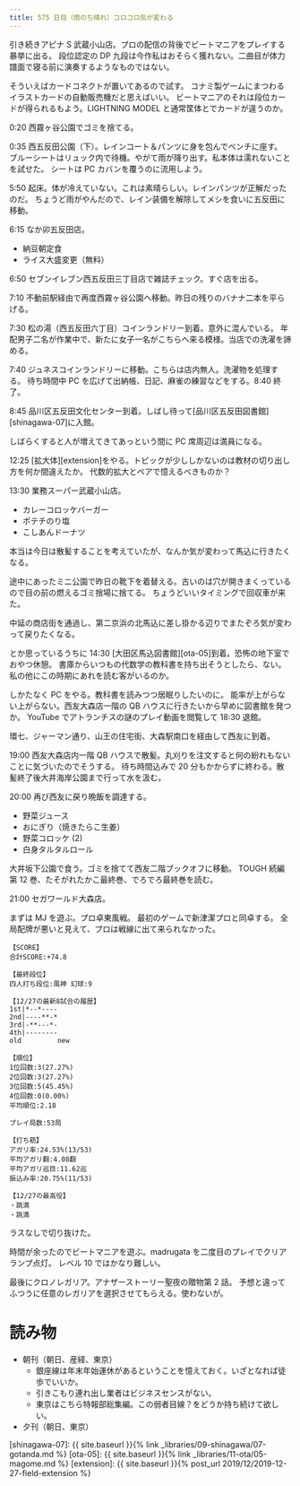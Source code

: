 ```yaml
---
title: 575 日目（雨のち晴れ）コロコロ気が変わる
---
```


引き続きアピナ S 武蔵小山店。プロの配信の背後でビートマニアをプレイする暴挙に出る。
段位認定の DP 九段は今作私はおそらく獲れない。二曲目が体力譜面で寝る前に演奏するようなものではない。

そういえばカードコネクトが置いてあるので試す。
コナミ製ゲームにまつわるイラストカードの自動販売機だと思えばいい。
ビートマニアのそれは段位カードが得られるもよう。LIGHTNING MODEL と通常筐体とでカードが違うのか。

0:20 西霧ヶ谷公園でゴミを捨てる。

0:35 西五反田公園（下）。レインコート＆パンツに身を包んでベンチに座す。
ブルーシートはリュック内で待機。やがて雨が降り出す。私本体は濡れないことを試せた。
シートは PC カバンを覆うのに流用しよう。

5:50 起床。体が冷えていない。これは素晴らしい。レインパンツが正解だったのだ。
ちょうど雨がやんだので、レイン装備を解除してメシを食いに五反田に移動。

6:15 なか卯五反田店。
* 納豆朝定食
* ライス大盛変更（無料）

6:50 セブンイレブン西五反田三丁目店で雑誌チェック。すぐ店を出る。

7:10 不動前駅経由で再度西霧ヶ谷公園へ移動。昨日の残りのバナナ二本を平らげる。

7:30 松の湯（西五反田六丁目）コインランドリー到着。意外に混んでいる。
年配男子二名が作業中で、新たに女子一名がこちらへ来る模様。当店での洗濯を諦める。

7:40 ジュネスコインランドリーに移動。こちらは店内無人。洗濯物を処理する。
待ち時間中 PC を広げて出納帳、日記、麻雀の練習などをする。8:40 終了。

8:45 品川区五反田文化センター到着。しばし待って[品川区五反田図書館][shinagawa-07]に入館。

しばらくすると人が増えてきてあっという間に PC 席周辺は満員になる。

12:25 [拡大体][extension]をやる。トピックが少ししかないのは教材の切り出し方を何か間違えたか。
代数的拡大とペアで憶えるべきものか？

13:30 業務スーパー武蔵小山店。
* カレーコロッケバーガー
* ポテチのり塩
* こしあんドーナツ

本当は今日は散髪することを考えていたが、なんか気が変わって馬込に行きたくなる。

途中にあったミニ公園で昨日の靴下を着替える。古いのは穴が開きまくっているので目の前の燃えるゴミ捨場に捨てる。
ちょうどいいタイミングで回収車が来た。

中延の商店街を通過し、第二京浜の北馬込に差し掛かる辺りでまたぞろ気が変わって戻りたくなる。

とか思っているうちに 14:30 [大田区馬込図書館][ota-05]到着。恐怖の地下室でおやつ休憩。
書庫からいつもの代数学の教科書を持ち出そうとしたら、ない。
私の他にこの時期にあれを読む客がいるのか。

しかたなく PC をやる。教科書を読みつつ居眠りしたいのに。
能率が上がらない上がらない。西友大森店一階の QB ハウスに行きたいから早めに図書館を発つか。
YouTube でアトランチスの謎のプレイ動画を閲覧して 18:30 退館。

環七、ジャーマン通り、山王の住宅街、大森駅南口を経由して西友に到着。

19:00 西友大森店内一階 QB ハウスで散髪。丸刈りを注文すると何の紛れもないことに気づいたのでそうする。
待ち時間込みで 20 分もかからずに終わる。散髪終了後大井海岸公園まで行って水を汲む。

20:00 再び西友に戻り晩飯を調達する。
* 野菜ジュース
* おにぎり（焼きたらこ生姜）
* 野菜コロッケ (2)
* 白身タルタルロール

大井坂下公園で食う。ゴミを捨てて西友二階ブックオフに移動。
TOUGH 続編第 12 巻、たそがれたかこ最終巻、でろでろ最終巻を読む。

21:00 セガワールド大森店。

まずは MJ を遊ぶ。プロ卓東風戦。
最初のゲームで新津潔プロと同卓する。
全局配牌が悪いと見えて、プロは戦線に出て来られなかった。

```text
【SCORE】
合計SCORE:+74.8

【最終段位】
四人打ち段位:風神 幻球:9

【12/27の最新8試合の履歴】
1st|*--*----
2nd|----**-*
3rd|-**---*-
4th|--------
old         new

【順位】
1位回数:3(27.27%)
2位回数:3(27.27%)
3位回数:5(45.45%)
4位回数:0(0.00%)
平均順位:2.18

プレイ局数:53局

【打ち筋】
アガリ率:24.53%(13/53)
平均アガリ翻:4.08翻
平均アガリ巡目:11.62巡
振込み率:20.75%(11/53)

【12/27の最高役】
・跳満
・跳満
```

ラスなしで切り抜けた。

時間が余ったのでビートマニアを遊ぶ。madrugata を二度目のプレイでクリアランプ点灯。
レベル 10 ではかなり難しい。

最後にクロノレガリア。アナザーストーリー聖夜の贈物第 2 話。
予想と違ってふつうに任意のレガリアを選択させてもらえる。使わないが。

# 読み物

* 朝刊（朝日、産経、東京）
  * 銀座線は年末年始運休があるということを憶えておく。いざとなれば徒歩でいいか。
  * 引きこもり連れ出し業者はビジネスセンスがない。
  * 東京はこちら特報部総集編。この弱者目線？をどうか持ち続けて欲しい。
* 夕刊（朝日、東京）

[shinagawa-07]: {{ site.baseurl }}{% link _libraries/09-shinagawa/07-gotanda.md %}
[ota-05]: {{ site.baseurl }}{% link _libraries/11-ota/05-magome.md %}
[extension]: {{ site.baseurl }}{% post_url 2019/12/2019-12-27-field-extension %}
